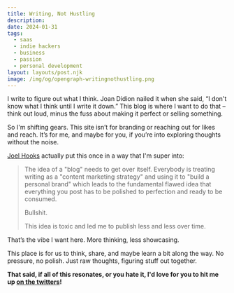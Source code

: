 ```yaml
---
title: Writing, Not Hustling
description:
date: 2024-01-31
tags:
  - saas
  - indie hackers
  - business
  - passion
  - personal development
layout: layouts/post.njk
image: /img/og/opengraph-writingnothustling.png
---
```

I write to figure out what I think. Joan Didion nailed it when she said, “I don't know what I think until I write it down.” This blog is where I want to do that – think out loud, minus the fuss about making it perfect or selling something.

So I'm shifting gears. This site isn’t for branding or reaching out for likes and reach. It’s for me, and maybe for you, if you’re into exploring thoughts without the noise.

[Joel Hooks](https://joelhooks.com/on-writing-more/) actually put this once in a way that I'm super into:

> The idea of a "blog" needs to get over itself. Everybody is treating writing as a "content marketing strategy" and using it to "build a personal brand" which leads to the fundamental flawed idea that everything you post has to be polished to perfection and ready to be consumed.
>
> Bullshit.
>
> This idea is toxic and led me to publish less and less over time.

That’s the vibe I want here. More thinking, less showcasing.

This place is for us to think, share, and maybe learn a bit along the way. No pressure, no polish. Just raw thoughts, figuring stuff out together.

**That said, if all of this resonates, or you hate it, I'd love for you to hit me up [on the twitters](https://twitter.com/marcelfahle)!**

